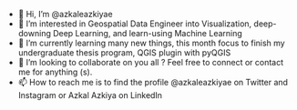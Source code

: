 - 👋 Hi, I’m @azkaleazkiyae
- 👀 I’m interested in Geospatial Data Engineer into Visualization, deep-downing Deep Learning, and learn-using Machine Learning
- 🌱 I’m currently learning many new things, this month focus to finish my undergraduate thesis program, QGIS plugin with pyQGIS
- 💞️ I’m looking to collaborate on you all ? Feel free to connect or contact me for anything (s). 
- 📫 How to reach me is to find the profile @azkaleazkiyae on Twitter and Instagram
      or Azkal Azkiya on LinkedIn 

<!---
azkaleazkiyae/azkaleazkiyae is a ✨ special ✨ repository because its `README.md` (this file) appears on your GitHub profile.
You can click the Preview link to take a look at your changes.
--->
